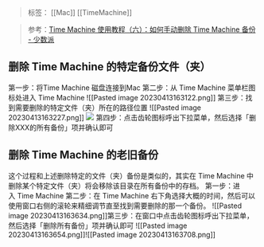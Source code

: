 > 标签： [[Mac]] [[TimeMachine]] 

> 参考：[Time Machine 使用教程（六）：如何手动删除 Time Machine 备份 - 少数派](https://sspai.com/post/30929)

## 删除 Time Machine 的特定备份文件（夹）

第一步：将Time Machine 磁盘连接到Mac
第二步：从 Time Machine 菜单栏图标处进入 Time Machine
![[Pasted image 20230413163122.png]]
第三步：找到需要删除的特定文件（夹）所在的路径位置
![[Pasted image 20230413163227.png]]
![](https://cdn.sspai.com/attachment/origin/2015/08/28/277458.png?imageView2/2/w/1120/q/90/interlace/1/ignore-error/1)
第四步：点击齿轮图标呼出下拉菜单，然后选择「删除XXX的所有备份」项并确认即可

## 删除 Time Machine 的老旧备份

这个过程和上述删除特定的文件（夹）备份是类似的，其实在 Time Machine 中删除某个特定文件（夹）将会移除该目录在所有备份中的存档。
第一步：进入 Time Machine
第二步：在 Time Machine 右下角选择大概的时间，然后可以使用窗口右侧的滚轮来精细调节直至找到需要删除的那一个备份。
![[Pasted image 20230413163634.png]]第三步：在窗口中点击齿轮图标呼出下拉菜单，然后选择「删除所有备份」项并确认即可
![[Pasted image 20230413163654.png]]![[Pasted image 20230413163708.png]]